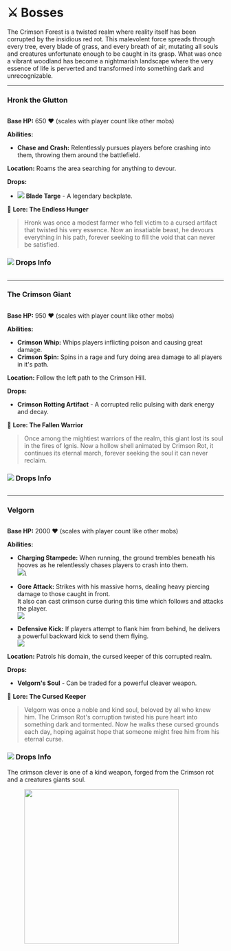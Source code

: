 # ⚔️ Bosses



The Crimson Forest is a twisted realm where reality itself has been corrupted by the insidious red rot. This malevolent force spreads through every tree, every blade of grass, and every breath of air, mutating all souls and creatures unfortunate enough to be caught in its grasp. What was once a vibrant woodland has become a nightmarish landscape where the very essence of life is perverted and transformed into something dark and unrecognizable.

***

### Hronk the Glutton

<figure><img src="../../../.gitbook/assets/netherboarboss.gif" alt=""><figcaption></figcaption></figure>

**Base HP:** 650 ❤️ (scales with player count like other mobs)

**Abilities:**

* **Chase and Crash:** Relentlessly pursues players before crashing into them, throwing them around the battlefield.

**Location:** Roams the area searching for anything to devour.

**Drops:**

* ![](../../../.gitbook/assets/spaces_6yr2oI9PwLQ7DW24nBxU_uploads_fL340pDhcGFhIy4JpOCc_legendtarge.webp) **Blade Targe** - A legendary backplate.

📖 **Lore: The Endless Hunger**

> Hronk was once a modest farmer who fell victim to a cursed artifact that twisted his very essence. Now an insatiable beast, he devours everything in his path, forever seeking to fill the void that can never be satisfied.

### ![](../../../.gitbook/assets/cosmic_ally.png) Drops Info

<figure><img src="../../../.gitbook/assets/image (4).png" alt=""><figcaption></figcaption></figure>

***

### The Crimson Giant

<figure><img src="../../../.gitbook/assets/crimsonskeletonboss.gif" alt=""><figcaption></figcaption></figure>

**Base HP:** 950 ❤️ (scales with player count like other mobs)

**Abilities:**

* **Crimson Whip:**  Whips players inflicting poison and causing great damage.
* **Crimson Spin:** Spins in a rage and fury doing area damage to all players in it's path.

**Location:** Follow the left path to the Crimson Hill.

**Drops:**

* **Crimson Rotting Artifact** - A corrupted relic pulsing with dark energy and decay.

📖 **Lore: The Fallen Warrior**

> Once among the mightiest warriors of the realm, this giant lost its soul in the fires of Ignis. Now a hollow shell animated by Crimson Rot, it continues its eternal march, forever seeking the soul it can never reclaim.

### ![](../../../.gitbook/assets/cosmic_ally.png) Drops Info

<figure><img src="../../../.gitbook/assets/image (376).png" alt=""><figcaption></figcaption></figure>

***

### Velgorn&#x20;

<figure><img src="../../../.gitbook/assets/velgorn.gif" alt=""><figcaption></figcaption></figure>

**Base HP:** 2000 ❤️ (scales with player count like other mobs)

**Abilities:**



* **Charging Stampede:** When running, the ground trembles beneath his hooves as he relentlessly chases players to crash into them.\
  ![](<../../../.gitbook/assets/hoglinrun (1).gif>)\

* **Gore Attack:** Strikes with his massive horns, dealing heavy piercing damage to those caught in front.\
  It also can cast crimson curse during this time which follows and attacks the player.\
  ![](../../../.gitbook/assets/holginnock.gif)
* **Defensive Kick:** If players attempt to flank him from behind, he delivers a powerful backward kick to send them flying.\
  ![](../../../.gitbook/assets/hoglinback.gif)

**Location:** Patrols his domain, the cursed keeper of this corrupted realm.

**Drops:**

* **Velgorn's Soul** - Can be traded for a powerful cleaver weapon.

📖 **Lore: The Cursed Keeper**

> Velgorn was once a noble and kind soul, beloved by all who knew him. The Crimson Rot's corruption twisted his pure heart into something dark and tormented. Now he walks these cursed grounds each day, hoping against hope that someone might free him from his eternal curse.

### ![](../../../.gitbook/assets/cosmic_ally.png) Drops Info

The crimson clever is one of a kind weapon, forged from the Crimson rot and a creatures giants soul.

<figure><img src="../../../.gitbook/assets/crismonclever (1).gif" alt="" width="359"><figcaption></figcaption></figure>

<figure><img src="../../../.gitbook/assets/image (1).png" alt=""><figcaption></figcaption></figure>
